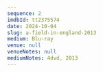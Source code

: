 ```yaml
---
sequence: 2
imdbId: tt2375574
date: 2024-10-04
slug: a-field-in-england-2013
medium: Blu-ray
venue: null
venueNotes: null
mediumNotes: 4dvd, 2013
---
```


